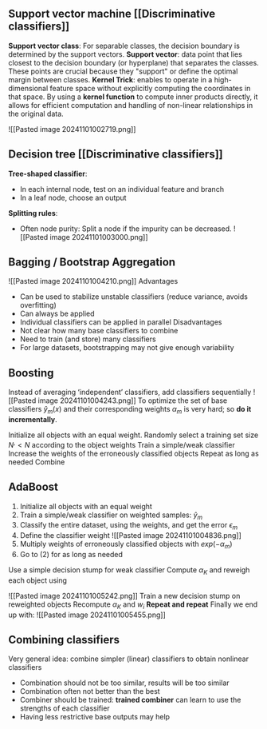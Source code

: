 ## Support vector machine [[Discriminative classifiers]]
**Support vector class**: For separable classes, the decision boundary is determined by the support vectors.
**Support vector**: data point that lies closest to the decision boundary (or hyperplane) that separates the classes. These points are crucial because they "support" or define the optimal margin between classes.
**Kernel Trick**: enables to operate in a high-dimensional feature space without explicitly computing the coordinates in that space. By using a **kernel function** to compute inner products directly, it allows for efficient computation and handling of non-linear relationships in the original data. 

![[Pasted image 20241101002719.png]]


## Decision tree [[Discriminative classifiers]]
**Tree-shaped classifier**:
* In each internal node, test on an individual feature and branch
* In a leaf node, choose an output

**Splitting rules**:
* Often node purity: Split a node if the impurity can be decreased. 
![[Pasted image 20241101003000.png]]

## Bagging / Bootstrap Aggregation
![[Pasted image 20241101004210.png]]
Advantages
* Can be used to stabilize unstable classifiers (reduce variance, avoids overfitting)
* Can always be applied
* Individual classifiers can be applied in parallel
Disadvantages
* Not clear how many base classifiers to combine
* Need to train (and store) many classifiers
* For large datasets, bootstrapping may not give enough variability
## Boosting
Instead of averaging ‘independent’ classifiers, add classifiers sequentially
![[Pasted image 20241101004243.png]]
To optimize the set of base classifiers $\hat{y}_m (x)$  and their corresponding weights $\alpha_m$ is very hard; so **do it incrementally**.

Initialize all objects with an equal weight.
Randomly select a training set size $N^, < N$ according to the object weights
Train a simple/weak classifier
Increase the weights of the erroneously classified objects
Repeat as long as needed
Combine

## AdaBoost 
1. Initialize all objects with an equal weight
2. Train a simple/weak classifier on weighted samples:  $\hat{y}_m$
3. Classify the entire dataset, using the weights, and get the error $\epsilon_m$
4. Define the classifier weight
![[Pasted image 20241101004836.png]]
5. Multiply weights of erroneously classified objects with $exp(-\alpha_m)$
6. Go to (2) for as long as needed

Use a simple decision stump for weak classifier
Compute $\alpha_K$ and reweigh each object using

![[Pasted image 20241101005242.png]]
Train a new decision stump on reweighted objects
Recompute $\alpha_K$ and $w_i$
**Repeat and repeat**
Finally we end up with:
![[Pasted image 20241101005455.png]]


## Combining classifiers
Very general idea: combine simpler (linear) classifiers to obtain nonlinear classifiers
* Combination should not be too similar, results will be too similar
* Combination often not better than the best
* Combiner should be trained: **trained combiner** can learn to use the strengths of each classifier
* Having less restrictive base outputs may help

